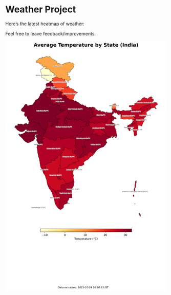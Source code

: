 # Weather Project

Here’s the latest heatmap of weather:

Feel free to leave feedback/improvements.

![India Heatmap](docs/assets/india_heatmap.png?v=FB59FB)
